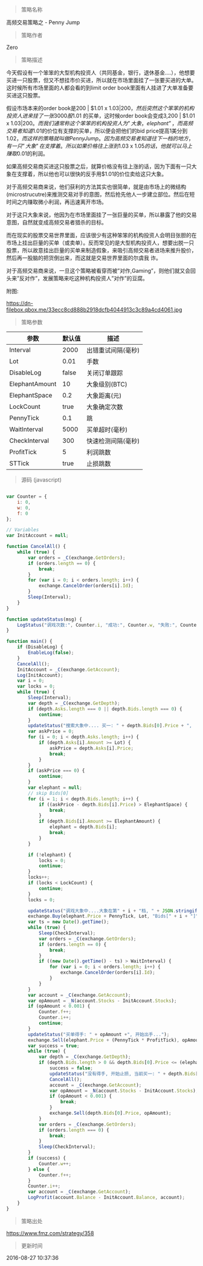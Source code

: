 
> 策略名称

高频交易策略之 - Penny Jump

> 策略作者

Zero

> 策略描述

今天假设有一个笨笨的大型机构投资人（共同基金，银行，退休基金….），他想要买进一只股票，但又不想挂市价买进，所以就在市场里面挂了一张要买进的大单。这时候所有市场里面的人都会看的到limit order book里面有人挂进了大单准备要买进这只股票。

假设市场本来的order book是200 | $1.01 x $1.03 | 200，然后突然这个笨笨的机构投资人进来挂了一张3000股$1.01 的买单，这时候order book会变成3,200 | $1.01 x $1.03 | 200。而我们通常称这个笨笨的机构投资人为”大象，elephant”，而高频交易者知道$1.01的价位有支撑的买单，所以便会把他们的bid price提高1美分到$1.02，而这样的策略就叫做Penny Jump。因为高频交易者知道往下一档的地方，有一只”大象”在支撑着。所以如果价格往上涨到$1.03 x $1.05的话，他就可以马上赚取$0.01的利润。

如果高频交易商买进这只股票之后，就算价格没有往上涨的话，因为下面有一只大象在支撑着，所以他也可以很快的反手用$1.01的价位卖给这只大象。

对于高频交易商来说，他们获利的方法其实也很简单，就是由市场上的微结构(microstrucutre)来推测交易对手的意图，然后抢先他人一步建立部位。然后在短时间之内赚取微小利润，再迅速离开市场。

对于这只大象来说，他因为在市场里面挂了一张巨量的买单，所以暴露了他的交易意图，自然就变成高频交易者猎杀的目标。

而在现实的股票交易世界里面，应该很少有这种笨笨的机构投资人会明目张胆的在市场上挂出巨量的买单（或卖单）。反而常见的是大型机构投资人，想要出脱一只股票，所以故意挂出巨量的买单来制造假象，来吸引高频交易者进场来推升股价，然后再一股脑的把货倒出来，而这就是交易世界里面的尔虞我 诈。

对于高频交易商来说，一旦这个策略被看穿而被”对作,Gaming”，则他们就又会回头来”反对作”，发展策略来吃这种机构投资人”对作”的豆腐。

附图: 

https://dn-filebox.qbox.me/33ecc8cd888b2918dcfb4044913c3c89a4cd4061.jpg

> 策略参数



|参数|默认值|描述|
|----|----|----|
|Interval|2000|出错重试间隔(毫秒)|
|Lot|0.01|手数|
|DisableLog|false|关闭订单跟踪|
|ElephantAmount|10|大象级别(BTC)|
|ElephantSpace|0.2|大象距离(元)|
|LockCount|true|大象确定次数|
|PennyTick|0.1|跳|
|WaitInterval|5000|买单超时(毫秒)|
|CheckInterval|300|快速检测间隔(毫秒)|
|ProfitTick|5|利润跳数|
|STTick|true|止损跳数|


> 源码 (javascript)

``` javascript

var Counter = {
    i: 0,
    w: 0,
    f: 0
};

// Variables
var InitAccount = null;

function CancelAll() {
    while (true) {
        var orders = _C(exchange.GetOrders);
        if (orders.length == 0) {
            break;
        }
        for (var i = 0; i < orders.length; i++) {
            exchange.CancelOrder(orders[i].Id);
        }
        Sleep(Interval);
    }
}

function updateStatus(msg) {
    LogStatus("调戏次数:", Counter.i, "成功:", Counter.w, "失败:", Counter.f, "\n"+msg+"#0000ff\n"+new Date());
}

function main() {
    if (DisableLog) {
        EnableLog(false);
    }
    CancelAll();
    InitAccount = _C(exchange.GetAccount);
    Log(InitAccount);
    var i = 0;
    var locks = 0;
    while (true) {
        Sleep(Interval);
        var depth = _C(exchange.GetDepth);
        if (depth.Asks.length === 0 || depth.Bids.length === 0) {
            continue;
        }
        updateStatus("搜索大象中.... 买一: " + depth.Bids[0].Price + ",  卖一:" + depth.Asks[0].Price + ", 锁定次数: " + locks);
        var askPrice = 0;
        for (i = 0; i < depth.Asks.length; i++) {
            if (depth.Asks[i].Amount >= Lot) {
                askPrice = depth.Asks[i].Price;
                break;
            }
        }
        if (askPrice === 0) {
            continue;
        }
        var elephant = null;
        // skip Bids[0]
        for (i = 1; i < depth.Bids.length; i++) {
            if ((askPrice - depth.Bids[i].Price) > ElephantSpace) {
                break;
            }
            if (depth.Bids[i].Amount >= ElephantAmount) {
                elephant = depth.Bids[i];
                break;
            }
        }

        if (!elephant) {
            locks = 0;
            continue;
        }
        locks++;
        if (locks < LockCount) {
            continue;
        }
        locks = 0;

        updateStatus("调戏大象中....大象在第" + i + "档, " + JSON.stringify(elephant));
        exchange.Buy(elephant.Price + PennyTick, Lot, "Bids[" + i + "]", elephant);
        var ts = new Date().getTime();
        while (true) {
            Sleep(CheckInterval);
            var orders = _C(exchange.GetOrders);
            if (orders.length == 0) {
                break;
            }
            if ((new Date().getTime() - ts) > WaitInterval) {
                for (var i = 0; i < orders.length; i++) {
                    exchange.CancelOrder(orders[i].Id);
                }
            }
        }
        var account = _C(exchange.GetAccount);
        var opAmount = _N(account.Stocks - InitAccount.Stocks);
        if (opAmount < 0.001) {
            Counter.f++;
            Counter.i++;
            continue;
        }
        updateStatus("买单得手: " + opAmount +", 开始出手...");
        exchange.Sell(elephant.Price + (PennyTick * ProfitTick), opAmount);
        var success = true;
        while (true) {
            var depth = _C(exchange.GetDepth);
            if (depth.Bids.length > 0 && depth.Bids[0].Price <= (elephant.Price-(STTick*PennyTick))) {
                success = false;
                updateStatus("没有得手, 开始止损, 当前买一: " + depth.Bids[0].Price);
                CancelAll();
                account = _C(exchange.GetAccount);
                var opAmount = _N(account.Stocks - InitAccount.Stocks);
                if (opAmount < 0.001) {
                    break;
                }
                exchange.Sell(depth.Bids[0].Price, opAmount);
            }
            var orders = _C(exchange.GetOrders);
            if (orders.length === 0) {
                break;
            }
            Sleep(CheckInterval);
        }
        if (success) {
            Counter.w++;
        } else {
            Counter.f++;
        }
        Counter.i++;
        var account = _C(exchange.GetAccount);
        LogProfit(account.Balance - InitAccount.Balance, account);
    }
}
```

> 策略出处

https://www.fmz.com/strategy/358

> 更新时间

2016-08-27 10:37:36
